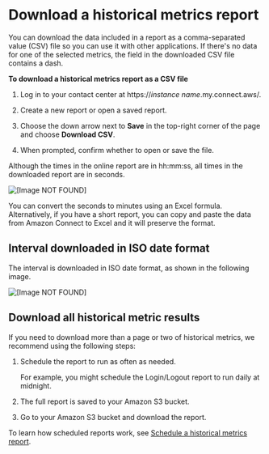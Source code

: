 # Download a historical metrics report<a name="download-historical-metrics-report"></a>

You can download the data included in a report as a comma\-separated value \(CSV\) file so you can use it with other applications\. If there's no data for one of the selected metrics, the field in the downloaded CSV file contains a dash\.

**To download a historical metrics report as a CSV file**

1. Log in to your contact center at https://*instance name*\.my\.connect\.aws/\.

1. Create a new report or open a saved report\.

1. Choose the down arrow next to **Save** in the top\-right corner of the page and choose **Download CSV**\.

1. When prompted, confirm whether to open or save the file\.

Although the times in the online report are in hh:mm:ss, all times in the downloaded report are in seconds\.

![\[Image NOT FOUND\]](http://docs.aws.amazon.com/connect/latest/adminguide/images/example-downloaded-metrics-report.png)

You can convert the seconds to minutes using an Excel formula\. Alternatively, if you have a short report, you can copy and paste the data from Amazon Connect to Excel and it will preserve the format\.

## Interval downloaded in ISO date format<a name="interval"></a>

The interval is downloaded in ISO date format, as shown in the following image\. 

![\[Image NOT FOUND\]](http://docs.aws.amazon.com/connect/latest/adminguide/images/downloaded-hmr-interval-format.png)

## Download all historical metric results<a name="download-all-historical-metrics"></a>

If you need to download more than a page or two of historical metrics, we recommend using the following steps:

1. Schedule the report to run as often as needed\.

   For example, you might schedule the Login/Logout report to run daily at midnight\.

1. The full report is saved to your Amazon S3 bucket\.

1. Go to your Amazon S3 bucket and download the report\.

To learn how scheduled reports work, see [Schedule a historical metrics report](schedule-historical-metrics-report.md)\. 